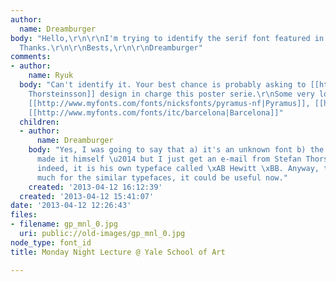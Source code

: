 ```yaml
---
author:
  name: Dreamburger
body: "Hello,\r\n\r\nI'm trying to identify the serif font featured in this poster.
  Thanks.\r\n\r\nBests,\r\n\r\nDreamburger"
comments:
- author:
    name: Ryuk
  body: "Can't identify it. Your best chance is probably asking to [[http://stefanthorsteinsson.dk/all_school.html|Stefan
    Thorsteinsson]] design in charge this poster serie.\r\nSome very loosely similars:
    [[http://www.myfonts.com/fonts/nicksfonts/pyramus-nf|Pyramus]], [[http://www.myfonts.com/fonts/letraset/edwardian-medium|Edwardian]],
    [[http://www.myfonts.com/fonts/itc/barcelona|Barcelona]]"
  children:
  - author:
      name: Dreamburger
    body: "Yes, I was going to say that a) it's an unknown font b) the graphic designer
      made it himself \u2014 but I just get an e-mail from Stefan Thorsteinsson and
      indeed, it is his own typeface called \xAB Hewitt \xBB. Anyway, thank you so
      much for the similar typefaces, it could be useful now."
    created: '2013-04-12 16:12:39'
  created: '2013-04-12 15:41:07'
date: '2013-04-12 12:26:43'
files:
- filename: gp_mnl_0.jpg
  uri: public://old-images/gp_mnl_0.jpg
node_type: font_id
title: Monday Night Lecture @ Yale School of Art

---
```

